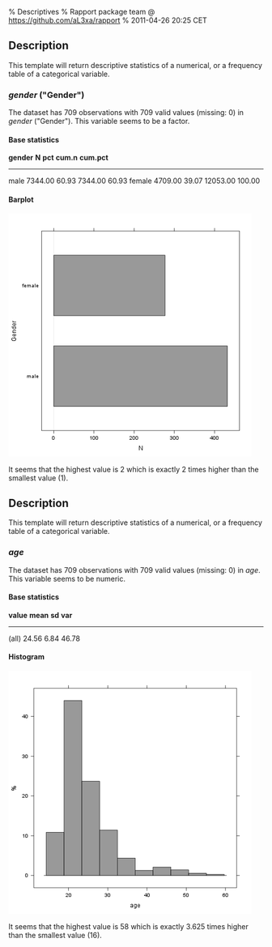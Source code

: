 % Descriptives
% Rapport package team @ https://github.com/aL3xa/rapport
% 2011-04-26 20:25 CET

## Description

This template will return descriptive statistics of a numerical, or a
frequency table of a categorical variable.

### *gender* ("Gender")

The dataset has 709 observations with 709 valid values (missing: 0) in
*gender* ("Gender"). This variable seems to be a factor.

#### Base statistics

  **gender**   **N**     **pct**   **cum.n**   **cum.pct**
  ------------ --------- --------- ----------- -------------
  male         7344.00   60.93     7344.00     60.93
  female       4709.00   39.07     12053.00    100.00

#### Barplot

![image](7a6fc939fb3b30bcfda9ac649fd9d9af.png)

It seems that the highest value is 2 which is exactly 2 times higher
than the smallest value (1).

## Description

This template will return descriptive statistics of a numerical, or a
frequency table of a categorical variable.

### *age*

The dataset has 709 observations with 709 valid values (missing: 0) in
*age*. This variable seems to be numeric.

#### Base statistics

  **value**   **mean**   **sd**   **var**
  ----------- ---------- -------- ---------
  (all)       24.56      6.84     46.78

#### Histogram

![image](ec60bf38bca8471ace82e1b6dfb6ae3f.png)

It seems that the highest value is 58 which is exactly 3.625 times
higher than the smallest value (16).
